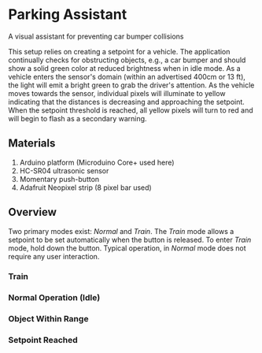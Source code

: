 # Parking Assistant
A visual assistant for preventing car bumper collisions

This setup relies on creating a setpoint for a vehicle. The application continually 
checks for obstructing objects, e.g., a car bumper and should show a solid green
color at reduced brightness when in idle mode. As a vehicle enters the sensor's
domain (within an advertised 400cm or 13 ft), the light will emit a bright green
to grab the driver's attention. As the vehicle moves towards the sensor, individual
pixels will illuminate to yellow indicating that the distances is decreasing and
approaching the setpoint. When the setpoint threshold is reached, all yellow pixels
will turn to red and will begin to flash as a secondary warning.

## Materials
1. Arduino platform (Microduino Core+ used here)
1. HC-SR04 ultrasonic sensor
1. Momentary push-button
1. Adafruit Neopixel strip (8 pixel bar used)

## Overview

Two primary modes exist: *Normal* and *Train*. The *Train* mode allows a setpoint to be set automatically when the button is released. To enter *Train* mode, hold down the button. Typical operation, in *Normal* mode does not require any user interaction.

### Train

### Normal Operation (Idle)

### Object Within Range

### Setpoint Reached

